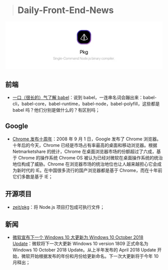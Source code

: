> # Daily-Front-End-News

[![cover][img]][link]

[img]: https://github.com/fengshangwuqi/Daily-Front-End-News/blob/master/history/2018/09/01/pkg.jpg "将Node.js项目打包成可执行文件"
[link]: https://github.com/zeit/pkg

## 前端

- [一口（很长的）气了解 babel](https://zhuanlan.zhihu.com/p/43249121)：说到 babel，一连串名词会蹦出来：babel-cli，babel-core，babel-runtime，babel-node，babel-polyfill，这些都是 babel 吗？他们分别是做什么的？有区别吗；

## Google

- [Chrome 发布十周年](https://twitter.com/googlechrome/status/1035920244454432768)：2008 年 9 月 1 日，Google 发布了 Chrome 浏览器。十年后的今天，Chrome 已经是市场占有率最高的桌面和移动浏览器。根据 Netmarketshare 的统计，Chrome 在桌面浏览器市场的份额超过了六成，基于 Chrome 的操作系统 Chrome OS 被认为已经对微软在桌面操作系统的统治地位构成了威胁。Chrome 在浏览器市场的统治地位也让人越来越担心它会成为新时代的 IE。在中国很多流行的国产浏览器都是基于 Chrome，而在十年前它们多数是基于 IE；

## 开源项目

- [zeit/pkg](https://github.com/zeit/pkg)：将 Node.js 项目打包成可执行文件；

## 新闻

- [微软宣布下一个 Windows 10 大更新为 Windows 10 October 2018 Update](https://venturebeat.com/2018/08/31/microsoft-announces-windows-10-october-2018-update/)：微软将下一次大更新 Windows 10 version 1809 正式命名为 Windows 10 October 2018 Update。从上半年发布的 April 2018 Update 开始，微软开始根据发布的年份和月份给更新命名。下一次大更新将于今年 10 月释出；
